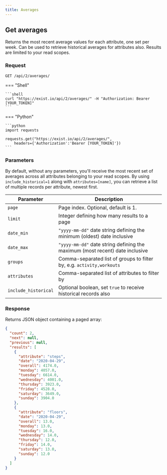 ```yaml
---
title: Averages
---
```


## Get averages


Returns the most recent average values for each attribute, one set per week. Can be used to retrieve historical averages for attributes also. Results are limited to your read scopes.

### Request

`GET /api/2/averages/`

=== "Shell"

    ```shell
    curl "https://exist.io/api/2/averages/" -H "Authorization: Bearer [YOUR_TOKEN]"
    ```

=== "Python"

    ```python
    import requests

    requests.get("https://exist.io/api/2/averages/",
        headers={'Authorization':'Bearer [YOUR_TOKEN]'})
    ```

### Parameters

By default, without any parameters, you'll receive the most recent set of averages across all attributes belonging to your read scopes. By using `include_historical=1` along with `attributes=[name]`, you can retrieve a list of multiple records per attribute, newest first.

| Parameter | Description |
|-----------|-------------|
| `page` | Page index. Optional, default is 1. |
| `limit` | Integer defining how many results to a page |
| `date_min` | `"yyyy-mm-dd"` date string defining the minimum (oldest) date inclusive |
| `date_max` | `"yyyy-mm-dd"` date string defining the maximum (most recent) date inclusive |
| `groups`  | Comma-separated list of groups to filter by, e.g. `activity,workouts`|
| `attributes` | Comma-separated list of attributes to filter by |
| `include_historical` | Optional boolean, set `true` to receive historical records also


### Response 

Returns JSON object containing a paged array:

```json
{
  "count": 2,
  "next": null,
  "previous": null,
  "results": [
    {
      "attribute": "steps", 
      "date": "2020-04-29", 
      "overall": 4174.0, 
      "monday": 4057.0, 
      "tuesday": 6614.0, 
      "wednesday": 4001.0, 
      "thursday": 3923.0, 
      "friday": 4528.0, 
      "saturday": 3649.0, 
      "sunday": 3904.0
    }, 
    {
      "attribute": "floors", 
      "date": "2020-04-29", 
      "overall": 13.0, 
      "monday": 13.0, 
      "tuesday": 16.0, 
      "wednesday": 14.0, 
      "thursday": 12.0, 
      "friday": 14.0, 
      "saturday": 13.0, 
      "sunday": 12.0
    }
  ]
}
```

